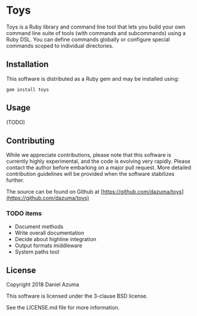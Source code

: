 # Toys

Toys is a Ruby library and command line tool that lets you build your own
command line suite of tools (with commands and subcommands) using a Ruby DSL.
You can define commands globally or configure special commands scoped to
individual directories.

## Installation

This software is distributed as a Ruby gem and may be installed using:

```
gem install toys
```

## Usage

(TODO)

## Contributing

While we appreciate contributions, please note that this software is currently
highly experimental, and the code is evolving very rapidly. Please contact the
author before embarking on a major pull request. More detailed contribution
guidelines will be provided when the software stabilizes further.

The source can be found on Github at
[https://github.com/dazuma/toys](https://github.com/dazuma/toys)

### TODO items

* Document methods
* Write overall documentation
* Decide about highline integration
* Output formats middleware
* System paths tool

## License

Copyright 2018 Daniel Azuma

This software is licensed under the 3-clause BSD license.

See the LICENSE.md file for more information.

